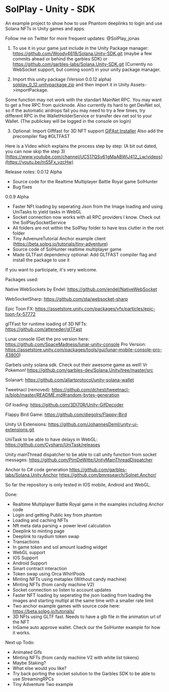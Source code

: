 # SolPlay - Unity - SDK
An example project to show how to use Phantom deeplinks to login and use Solana NFTs in Unity games and apps.

Follow me on Twitter for more frequent updates: @SolPlay_jonas

1) To use it in your game just include in the Unity Package manager: 
https://github.com/Woody4618/Solana.Unity-SDK.git (maybe a few commits ahead or behind the garbles SDK) 
or 
https://github.com/garbles-labs/Solana.Unity-SDK.git (Currently no WebSocket support, but coming soon!)
in your unity package manager.

2) Import this unity package (Version 0.0.12 alpha)
[solplay_0_12.unitypackage.zip](https://github.com/Woody4618/SolPlay_Unity_SDK/files/10474948/solplay_0_12.unitypackage.zip)
and then import it in Unity Assets->importPackage.

Some function may not work with the standart MainNet RPC. 
You may want to get a free RPC from quicknode. 
Also currently its hard to get DevNet sol, so if the automatic airdrops fail you may need to try a few times, try different RPC in the WalletHolderService or transfer dev net sol to your Wallet. (The publickey will be logged in the console on login) 


3) Optional: Import Glftfast for 3D NFT support
[GlFAst Installer](https://package-installer.glitch.me/v1/installer/OpenUPM/com.atteneder.gltfast?registry=https%3A%2F%2Fpackage.openupm.com&scope=com.atteneder)
Also add the precompiler flag #GLTFAST


Here is a Video which explains the process step by step: (A bit out dated, you can now skip the step 3) 
[https://www.youtube.com/channel/UC517QSv61gMaABWIJ412_Lw/videos](https://youtu.be/mS5Fx_yzcHw)

Release notes:
0.0.12 Alpha
- Source code for the Realtime Multiplayer Battle Royal game SolHunter
- Bug fixes

0.0.9 Alpha
- Faster NFt loading by seperating Json from the Image loading and using UniTasks to yield tasks in WebGL
- Socket connection now works with all RPC providers I know. Check out the SolPlaySocketService
- All folders are not within the SolPlay folder to have less clutter in the root folder 
- Tiny AdvenureTutorial Anchor example client (https://beta.solpg.io/tutorials/tiny-adventure)
- Source code of SolHunter realtime multiplayer game
- Made GLTFast dependency optional: Add GLTFAST compiler flag and install the package to use it 

If you want to participate, it's very welcome.


Packages used: 

Native WebSockets by Endel:
https://github.com/endel/NativeWebSocket

WebSocketSharp: 
https://github.com/sta/websocket-sharp

Epic Toon FX:
https://assetstore.unity.com/packages/vfx/particles/epic-toon-fx-57772

glTFast for runtime loading of 3D NFTs:
https://github.com/atteneder/glTFast

Lunar console (Get the pro version here: 
https://github.com/SpaceMadness/lunar-unity-console
Pro Version: https://assetstore.unity.com/packages/tools/gui/lunar-mobile-console-pro-43800)

Garbels unity solana sdk. Check out their awesome game as well! Vr Pokemon! 
https://github.com/garbles-dev/Solana.Unity/tree/master/src

Solanart:
https://github.com/allartprotocol/unity-solana-wallet

Tweetnacl (removed):
https://github.com/dchest/tweetnacl-js/blob/master/README.md#random-bytes-generation

Gif loading:
https://github.com/3DI70R/Unity-GifDecoder

Flappy Bird Game: 
https://github.com/diegolrs/Flappy-Bird

Unity Ui Extensions:
https://github.com/JohannesDeml/unity-ui-extensions.git

UniTask to be able to have delays in WebGL: 
https://github.com/Cysharp/UniTask/releases

Unity mainThread dispatcher to be able to call unity function from socket messages:
https://github.com/PimDeWitte/UnityMainThreadDispatcher

Anchor to C# code generation
https://github.com/garbles-labs/Solana.Unity.Anchor
https://github.com/bmresearch/Solnet.Anchor/

So far the repository is only tested in IOS mobile, Android and WebGL.

Done:
- Realtime Multiplayer Battle Royal game in the examples including Anchor code
- Login and getting Public key from phantom
- Loading and caching NFTs
- Nft meta data parsing + power level calculation
- Deeplink to minting page
- Deeplink to raydium token swap
- Transactions
- In game token and sol amount loading widget
- WebGL support 
- IOS Support 
- Android Support
- Smart contract interaction
- Token swap using Orca WhirlPools
- Minting NFTs using metaplex (Without candy machine)
- Minting NFTs (from candy machine V2)
- Socket connection so listen to account updates
- Faster NFT loading by seperating the json loading from loading the images and starting multipl at the same time with a smaller rate limit
- Two anchor example games with source code here: https://beta.solpg.io/tutorials/
- 3D NFts using GLTF fast. Needs to have a glb file in the animation url of the NFT
- InGame auto approve wallet. Check our the SolHunter example for how it works. 


Next up Todo: 

- Animated Gifs
- Minting NFTs (from candy machine V2 with white list tokens)
- Maybe Staking? 
- What else would you like?  
- Try back porting the socket solution to the Garbles SDK to be able to use StreamingRPCs
- Tiny Adventure Two example 



